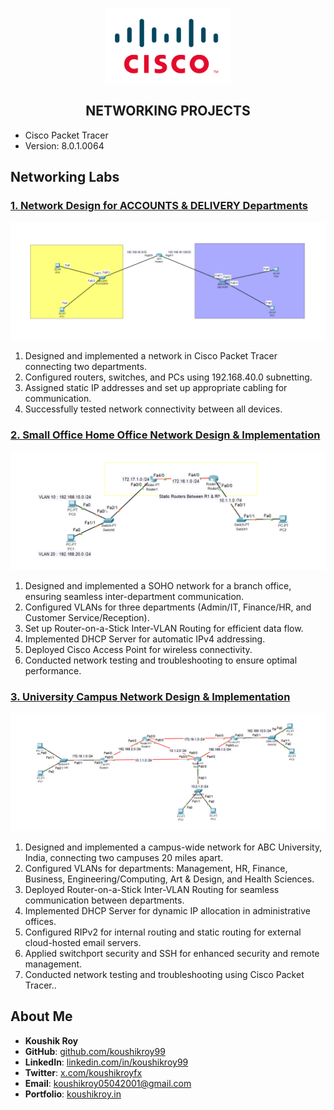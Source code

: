 <p align="center">
    <img src="./assets/cisco-logo.png" alt="Logo" width="200">
</p>

<h2 align="center"> NETWORKING PROJECTS</h2>

- Cisco Packet Tracer
- Version: 8.0.1.0064

## Networking Labs

### [1. Network Design for ACCOUNTS & DELIVERY Departments](1.%20Accounts%20%26Delivery%20Lab.png)

<p align="center">
    <img src="./assets/1. Accounts &Delivery Lab.png" alt="ACCOUNTS & DELIVERY">
</p>

1. Designed and implemented a network in Cisco Packet Tracer connecting two departments.
2. Configured routers, switches, and PCs using 192.168.40.0 subnetting.
3. Assigned static IP addresses and set up appropriate cabling for communication.
4. Successfully tested network connectivity between all devices.

### [2. Small Office Home Office Network Design & Implementation](./2.%20Routing%20Lab%20(Static).pkt)

<p align="center">
    <img src="./assets/2. Routing Lab (Static).png" alt="Static Routing & ROAS">
</p>

1. Designed and implemented a SOHO network for a branch office, ensuring seamless inter-department communication.
2. Configured VLANs for three departments (Admin/IT, Finance/HR, and Customer Service/Reception).
3. Set up Router-on-a-Stick Inter-VLAN Routing for efficient data flow.
4. Implemented DHCP Server for automatic IPv4 addressing.
5. Deployed Cisco Access Point for wireless connectivity.
6. Conducted network testing and troubleshooting to ensure optimal performance.
### [3. University Campus Network Design & Implementation](./3.%20Routing%20Lab%20(RIP).pkt)

<p align="center">
    <img src="./assets/3. Routing Lab (RIP).png" alt="RIP Routing">
</p>

1. Designed and implemented a campus-wide network for ABC University, India, connecting two campuses 20 miles apart.
2. Configured VLANs for departments: Management, HR, Finance, Business, Engineering/Computing, Art & Design, and Health Sciences.
2. Deployed Router-on-a-Stick Inter-VLAN Routing for seamless communication between departments.
3. Implemented DHCP Server for dynamic IP allocation in administrative offices.
4. Configured RIPv2 for internal routing and static routing for external cloud-hosted email servers.
5. Applied switchport security and SSH for enhanced security and remote management.
6. Conducted network testing and troubleshooting using Cisco Packet Tracer..


## About Me

- **Koushik Roy**  
- **GitHub**: [github.com/koushikroy99](https://github.com/koushikroy99)  
- **LinkedIn**: [linkedin.com/in/koushikroy99](https://www.linkedin.com/in/koushikroy99/)  
- **Twitter**: [x.com/koushikroyfx](https://x.com/koushikroyfx)  
- **Email**: koushikroy05042001@gmail.com  
- **Portfolio**: [koushikroy.in](https://www.koushikroy.in/)  
